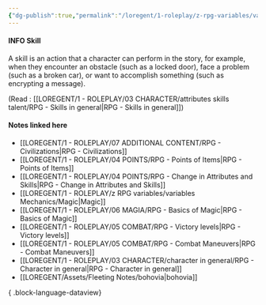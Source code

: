 ```yaml
---
{"dg-publish":true,"permalink":"/loregent/1-roleplay/z-rpg-variables/variables-mechanics/skill/"}
---
```


#### INFO Skill

A skill is an action that a character can perform in the story, for example, when they encounter an obstacle (such as a locked door), face a problem (such as a broken car), or want to accomplish something (such as encrypting a message).

(Read : [[LOREGENT/1 - ROLEPLAY/03 CHARACTER/attributes skills talent/RPG - Skills in general\|RPG - Skills in general]])
#### Notes linked here
- [[LOREGENT/1 - ROLEPLAY/07 ADDITIONAL CONTENT/RPG - Civilizations\|RPG - Civilizations]]
- [[LOREGENT/1 - ROLEPLAY/04 POINTS/RPG - Points of Items\|RPG - Points of Items]]
- [[LOREGENT/1 - ROLEPLAY/04 POINTS/RPG - Change in Attributes and Skills\|RPG - Change in Attributes and Skills]]
- [[LOREGENT/1 - ROLEPLAY/z RPG variables/variables Mechanics/Magic\|Magic]]
- [[LOREGENT/1 - ROLEPLAY/06 MAGIA/RPG - Basics of Magic\|RPG - Basics of Magic]]
- [[LOREGENT/1 - ROLEPLAY/05 COMBAT/RPG - Victory levels\|RPG - Victory levels]]
- [[LOREGENT/1 - ROLEPLAY/05 COMBAT/RPG - Combat Maneuvers\|RPG - Combat Maneuvers]]
- [[LOREGENT/1 - ROLEPLAY/03 CHARACTER/character in general/RPG - Character in general\|RPG - Character in general]]
- [[LOREGENT/Assets/Fleeting Notes/bohovia\|bohovia]]

{ .block-language-dataview}

